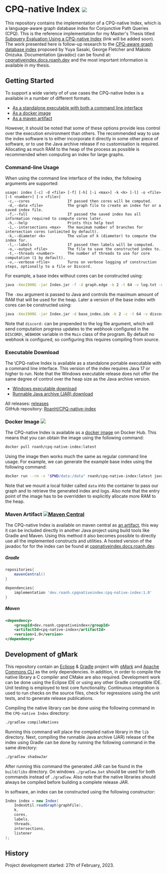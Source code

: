 # CPQ-native Index [![](https://img.shields.io/github/release/RoanH/CPQ-native-index.svg)](https://github.com/RoanH/CPQ-native-index/releases)
This repository contains the implementation of a CPQ-native Index, which is a language-aware graph database index for Conjunctive Path Queries (CPQ). This is the reference implementation for my Master's Thesis titled [Subquery Evaluation Using a CPQ-native Index](TODO) (link will be added soon). The work presented here is follow-up research to the [CPQ-aware graph database index](https://ieeexplore.ieee.org/document/9835359) proposed by Yuya Sasaki, George Fletcher and Makoto Onizuka. Documentation (javadoc) can be found at: [cpqnativeindex.docs.roanh.dev](https://cpqnativeindex.docs.roanh.dev/) and the most important information is available in my thesis.

## Getting Started
To support a wide variety of of use cases the CPQ-native Index is a available in a number of different formats. 

- [As a standalone executable with both a command line interface](#executable-download)
- [As a docker image](#docker-image-)
- [As a maven artifact](#maven-artifact-)

However, it should be noted that some of these options provide less control over the execution environment than others. The recommended way to use the index software is to either incorporate it directly in some other piece of software, or to use the Java archive release if no customisation is required. Allocating as much RAM to the heap of the process as possible is recommended when computing an index for large graphs.

### Command-line Usage
When using the command line interface of the index, the following arguments are supported:

```
usage: index [-c] -d <file> [-f] [-h] [-i <max>] -k <k> [-l] -o <file> [-t <number>] [-v <file>]
 -c,--cores                 If passed then cores will be computed.
 -d,--data <file>           The graph file to create an index for or a saved index file.
 -f,--full                  If passed the saved index has all information required to compute cores later.
 -h,--help                  Prints this help text
 -i,--intersections <max>   The maximum number of branches for intersection cores (unlimited by default).
 -k,--diameter <k>          The value of k (diameter) to compute the index for.
 -l,--labels                If passed then labels will be computed.
 -o,--output <file>         The file to save the constructed index to.
 -t,--threads <number>      The number of threads to use for core computation (1 by default).
 -v,--verbose <file>        Turns on verbose logging of construction steps, optionally to a file or Discord.
```

For example, a base index without cores can be constructed using:

```sh
java -Xmx1900G -jar Index.jar -f -d graph.edge -k 2 -t 64 -v log.txt -o base_index.idx
```

The `-Xmx` argument is passed to Java and controls the maximum amount of RAM that will be used for the heap. Later a version of the base index with cores can be constructed using:

```sh
java -Xmx1900G -jar Index.jar -d base_index.idx -k 2 -c -t 64 -v discord:log.txt -o index.idx
```

Note that `discord:` can be prepended to the log file argument, which will send computation progress updates to the webhook configured in the `DISCORD\_WEBHOOK` variable in the `Main` class of the program. By default no webhook is configured, so configuring this requires compiling from source.

### Executable Download
The \CPQ-native Index is available as a standalone portable executable with a command line interface. This version of the index requires Java 17 or higher to run. Note that the Windows executable release does not offer the same degree of control over the heap size as the Java archive version.

- [Windows executable download](https://github.com/RoanH/CPQ-native-index/releases/download/v1.0/Index-v1.0.exe)    
- [Runnable Java archive (JAR) download](https://github.com/RoanH/CPQ-native-index/releases/download/v1.0/Index-v1.0.jar)

All releases: [releases](https://github.com/RoanH/CPQ-native-index/releases)    
GitHub repository: [RoanH/CPQ-native-index](https://github.com/RoanH/CPQ-native-index)

### Docker Image [![](https://img.shields.io/docker/v/roanh/cpq-native-index?sort=semver)](https://hub.docker.com/r/roanh/cpq-native-index)
The CPQ-native Index is available as a [docker image](https://hub.docker.com/r/roanh/cpq-native-index) on Docker Hub. This means that you can obtain the image using the following command:

```sh
docker pull roanh/cpq-native-index:latest
```

Using the image then works much the same as regular command line usage. For example, we can generate the example base index using the following command:

```sh
docker run --rm -v "$PWD/data:/data" roanh/cpq-native-index:latest java -Xmx1900G -jar Index.jar -f -d /data/graph.edge -k 2 -t 64 -v /data/log.txt -o /data/base_index.idx
```

Note that we mount a local folder called `data` into the container to pass our graph and to retrieve the generated index and logs. Also note that the entry point of the image has to be overridden to explicitly allocate more RAM to the heap.

### Maven Artifact [![Maven Central](https://img.shields.io/maven-central/v/dev.roanh.cpqnativeindex/cpq-native-index)](https://mvnrepository.com/artifact/dev.roanh.cpqnativeindex/cpq-native-index)
The CPQ-native Index is available on maven central as [an artifact](https://mvnrepository.com/artifact/dev.roanh.cpqnativeindex/cpq-native-index), this way it can be included directly in another Java project using build tools like Gradle and Maven. Using this method it also becomes possible to directly use all the implemented constructs and utilities. A hosted version of the javadoc for for the index can be found at [cpqnativeindex.docs.roanh.dev](https://cpqnativeindex.docs.roanh.dev/).

##### Gradle 
```groovy
repositories{
	mavenCentral()
}

dependencies{
	implementation 'dev.roanh.cpqnativeindex:cpq-native-index:1.0'
}
```

##### Maven
```xml
<dependency>
	<groupId>dev.roanh.cpqnativeindex</groupId>
	<artifactId>cpq-native-index</artifactId>
	<version>1.0</version>
</dependency>
```

## Development of gMark
This repository contain an [Eclipse](https://www.eclipse.org/) & [Gradle](https://gradle.org/) project with [gMark](https://github.com/RoanH/gMark) and [Apache Commons CLI](https://commons.apache.org/proper/commons-cli/introduction.html) as the only dependencies. In addition, in order to compile the native library a C compiler and CMake are also required. Development work can be done using the Eclipse IDE or using any other Gradle compatible IDE. Unit testing is employed to test core functionality. Continuous integration is used to run checks on the source files, check for regressions using the unit tests, and to generate release publications.

Compiling the native library can be done using the following command in the `CPQ-native Index` directory:

```sh
./gradlew compileNatives
```

Running this command will place the compiled native library in the `lib` directory. Next, compiling the runnable Java archive (JAR) release of the index using Gradle can be done by running the following command in the same directory:

```sh
./gradlew shadowJar
```

After running this command the generated JAR can be found in the `build/libs` directory. On windows `./gradlew.bat` should be used for both commands instead of `./gradlew`. Also note that the native libraries should always be compiled before building a complete release JAR.

In software, an index can be constructed using the following constructor:

```java
Index index = new Index(
	IndexUtil.readGraph(graphFile),
	k,
	cores,
	labels,
	threads,
	intersections,
	listener
);
```

## History
Project development started: 27th of February, 2023.